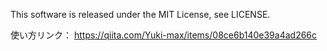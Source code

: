 This software is released under the MIT License, see LICENSE.

使い方リンク：
https://qiita.com/Yuki-max/items/08ce6b140e39a4ad266c
